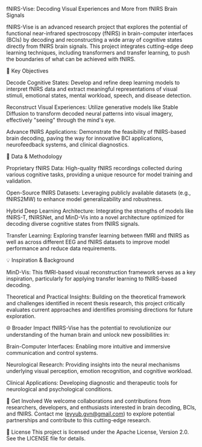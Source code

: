 fNIRS-Vise: Decoding Visual Experiences and More from fNIRS Brain Signals


fNIRS-Vise is an advanced research project that explores the potential of functional near-infrared spectroscopy (fNIRS) in brain-computer interfaces (BCIs) by decoding and reconstructing a wide array of cognitive states directly from fNIRS brain signals. This project integrates cutting-edge deep learning techniques, including transformers and transfer learning, to push the boundaries of what can be achieved with fNIRS.

🎯 Key Objectives

Decode Cognitive States: Develop and refine deep learning models to interpret fNIRS data and extract meaningful representations of visual stimuli, emotional states, mental workload, speech, and disease detection.

Reconstruct Visual Experiences: Utilize generative models like Stable Diffusion to transform decoded neural patterns into visual imagery, effectively "seeing" through the mind's eye.

Advance fNIRS Applications: Demonstrate the feasibility of fNIRS-based brain decoding, paving the way for innovative BCI applications, neurofeedback systems, and clinical diagnostics.

🧠 Data & Methodology


Proprietary fNIRS Data: High-quality fNIRS recordings collected during various cognitive tasks, providing a unique resource for model training and validation.

Open-Source fNIRS Datasets: Leveraging publicly available datasets (e.g., fNIRS2MW) to enhance model generalizability and robustness.

Hybrid Deep Learning Architecture: Integrating the strengths of models like fNIRS-T, fNIRSNet, and MinD-Vis into a novel architecture optimized for decoding diverse cognitive 
states from fNIRS signals.

Transfer Learning: Exploring transfer learning between fMRI and fNIRS as well as across different EEG and fNIRS datasets to improve model performance and reduce data requirements.


💡 Inspiration & Background

MinD-Vis: This fMRI-based visual reconstruction framework serves as a key inspiration, particularly for applying transfer learning to fNIRS-based decoding.

Theoretical and Practical Insights: Building on the theoretical framework and challenges identified in recent thesis research, this project critically evaluates current approaches and identifies promising directions for future exploration.

🌐 Broader Impact
fNIRS-Vise has the potential to revolutionize our understanding of the human brain and unlock new possibilities in:


Brain-Computer Interfaces: Enabling more intuitive and immersive communication and control systems.

Neurological Research: Providing insights into the neural mechanisms underlying visual perception, emotion recognition, and cognitive workload.

Clinical Applications: Developing diagnostic and therapeutic tools for neurological and psychological conditions.

🤝 Get Involved
We welcome collaborations and contributions from researchers, developers, and enthusiasts interested in brain decoding, BCIs, and fNIRS. Contact me (eyyub.gvn@gmail.com) to explore potential partnerships and contribute to this cutting-edge research.

📜 License
This project is licensed under the Apache License, Version 2.0. See the LICENSE file for details.
